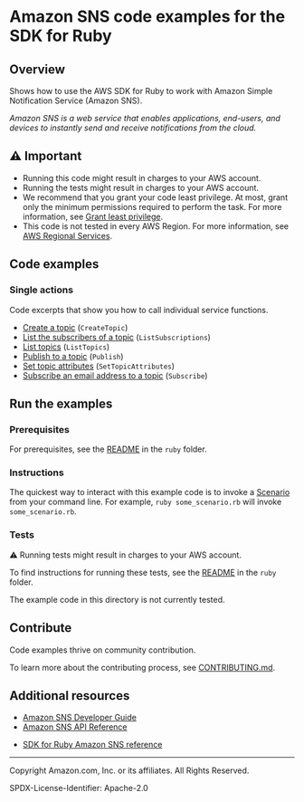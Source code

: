 <!--Generated by WRITEME on 2023-05-10 20:56:18.066476 (UTC)-->
# Amazon SNS code examples for the SDK for Ruby

## Overview

Shows how to use the AWS SDK for Ruby to work with Amazon Simple Notification Service (Amazon SNS).

<!--custom.overview.start-->
<!--custom.overview.end-->

*Amazon SNS is a web service that enables applications, end-users, and devices to instantly send and receive notifications from the cloud.*

## ⚠ Important

* Running this code might result in charges to your AWS account.
* Running the tests might result in charges to your AWS account.
* We recommend that you grant your code least privilege. At most, grant only the minimum permissions required to perform the task. For more information, see [Grant least privilege](https://docs.aws.amazon.com/IAM/latest/UserGuide/best-practices.html#grant-least-privilege).
* This code is not tested in every AWS Region. For more information, see [AWS Regional Services](https://aws.amazon.com/about-aws/global-infrastructure/regional-product-services).

<!--custom.important.start-->
<!--custom.important.end-->

## Code examples
### Single actions

Code excerpts that show you how to call individual service functions.

* [Create a topic](sns-ruby-example-create-topic.rb#L12) (`CreateTopic`)
* [List the subscribers of a topic](sns-ruby-example-show-subscriptions.rb#L12) (`ListSubscriptions`)
* [List topics](sns-ruby-example-show-topics.rb#L11) (`ListTopics`)
* [Publish to a topic](sns-ruby-example-send-message.rb#L13) (`Publish`)
* [Set topic attributes](sns-ruby-example-enable-resource.rb#L14) (`SetTopicAttributes`)
* [Subscribe an email address to a topic](sns-ruby-example-create-subscription.rb#L13) (`Subscribe`)

## Run the examples

### Prerequisites


For prerequisites, see the [README](../../README.md#Prerequisites) in the `ruby` folder.



<!--custom.prerequisites.start-->
<!--custom.prerequisites.end-->

### Instructions


<!--custom.instructions.start-->
The quickest way to interact with this example code is to invoke a [Scenario](#Scenarios) from your command line. For example, `ruby some_scenario.rb` will invoke `some_scenario.rb`.
<!--custom.instructions.end-->


### Tests

⚠ Running tests might result in charges to your AWS account.


To find instructions for running these tests, see the [README](../../README.md#Tests)
in the `ruby` folder.



<!--custom.tests.start-->
The example code in this directory is not currently tested.

## Contribute
Code examples thrive on community contribution.

To learn more about the contributing process, see [CONTRIBUTING.md](../../../CONTRIBUTING.md).
<!--custom.tests.end-->

## Additional resources

* [Amazon SNS Developer Guide](https://docs.aws.amazon.com/sns/latest/dg/welcome.html)
* [Amazon SNS API Reference](https://docs.aws.amazon.com/sns/latest/api/welcome.html)
<!--custom.resources.start-->
* [SDK for Ruby Amazon SNS reference](https://docs.aws.amazon.com/sdk-for-ruby/v3/developer-guide/sns-examples.html)
<!--custom.resources.end-->

---

Copyright Amazon.com, Inc. or its affiliates. All Rights Reserved.

SPDX-License-Identifier: Apache-2.0
